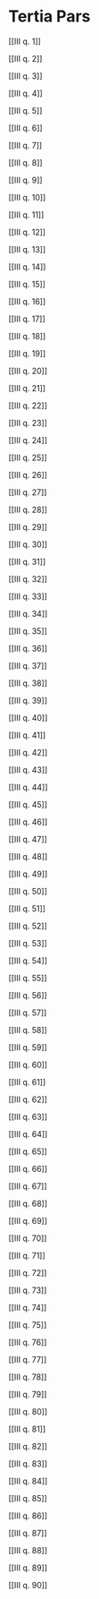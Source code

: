 # Tertia Pars

[[III q. 1]]

[[III q. 2]]

[[III q. 3]]

[[III q. 4]]

[[III q. 5]]

[[III q. 6]]

[[III q. 7]]

[[III q. 8]]

[[III q. 9]]

[[III q. 10]]

[[III q. 11]]

[[III q. 12]]

[[III q. 13]]

[[III q. 14]]

[[III q. 15]]

[[III q. 16]]

[[III q. 17]]

[[III q. 18]]

[[III q. 19]]

[[III q. 20]]

[[III q. 21]]

[[III q. 22]]

[[III q. 23]]

[[III q. 24]]

[[III q. 25]]

[[III q. 26]]

[[III q. 27]]

[[III q. 28]]

[[III q. 29]]

[[III q. 30]]

[[III q. 31]]

[[III q. 32]]

[[III q. 33]]

[[III q. 34]]

[[III q. 35]]

[[III q. 36]]

[[III q. 37]]

[[III q. 38]]

[[III q. 39]]

[[III q. 40]]

[[III q. 41]]

[[III q. 42]]

[[III q. 43]]

[[III q. 44]]

[[III q. 45]]

[[III q. 46]]

[[III q. 47]]

[[III q. 48]]

[[III q. 49]]

[[III q. 50]]

[[III q. 51]]

[[III q. 52]]

[[III q. 53]]

[[III q. 54]]

[[III q. 55]]

[[III q. 56]]

[[III q. 57]]

[[III q. 58]]

[[III q. 59]]

[[III q. 60]]

[[III q. 61]]

[[III q. 62]]

[[III q. 63]]

[[III q. 64]]

[[III q. 65]]

[[III q. 66]]

[[III q. 67]]

[[III q. 68]]

[[III q. 69]]

[[III q. 70]]

[[III q. 71]]

[[III q. 72]]

[[III q. 73]]

[[III q. 74]]

[[III q. 75]]

[[III q. 76]]

[[III q. 77]]

[[III q. 78]]

[[III q. 79]]

[[III q. 80]]

[[III q. 81]]

[[III q. 82]]

[[III q. 83]]

[[III q. 84]]

[[III q. 85]]

[[III q. 86]]

[[III q. 87]]

[[III q. 88]]

[[III q. 89]]

[[III q. 90]]

